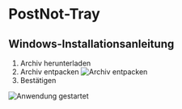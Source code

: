 # PostNot-Tray
## Windows-Installationsanleitung

1. Archiv herunterladen
2. Archiv entpacken
![Archiv entpacken](https://www.dropbox.com/s/tfczqd1mt1wdjiq/2014-02-18%20at%2021.26.png)
5. Bestätigen

![Anwendung gestartet](http://dl.dropboxusercontent.com/s/09mrxtc2ryryrij/2014-02-18%20at%2021.32.png)
